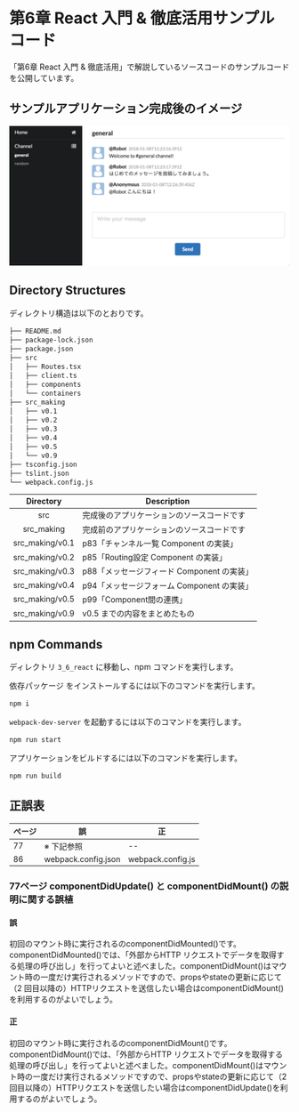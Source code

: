 # 第6章 React 入門 & 徹底活用サンプルコード

「第6章 React 入門 & 徹底活用」で解説しているソースコードのサンプルコードを公開しています。

## サンプルアプリケーション完成後のイメージ

![完成後のイメージ](./app-overview.png)

## Directory Structures

ディレクトリ構造は以下のとおりです。

```
├── README.md
├── package-lock.json
├── package.json
├── src
│   ├── Routes.tsx
│   ├── client.ts
│   ├── components
│   └── containers
├── src_making
│   ├── v0.1
│   ├── v0.2
│   ├── v0.3
│   ├── v0.4
│   ├── v0.5
│   └── v0.9
├── tsconfig.json
├── tslint.json
└── webpack.config.js
```

Directory | Description
:-------: | -----------
src | 完成後のアプリケーションのソースコードです
src_making | 完成前のアプリケーションのソースコードです
src_making/v0.1 | p83「チャンネル一覧 Component の実装」
src_making/v0.2 | p85「Routing設定 Component の実装」
src_making/v0.3 | p88「メッセージフィード Component の実装」
src_making/v0.4 | p94「メッセージフォーム Component の実装」
src_making/v0.5 | p99「Component間の連携」
src_making/v0.9 | v0.5 までの内容をまとめたもの

## npm Commands

ディレクトリ `3_6_react` に移動し、npm コマンドを実行します。

依存パッケージ をインストールするには以下のコマンドを実行します。

```bash
npm i
```

`webpack-dev-server` を起動するには以下のコマンドを実行します。

```bash
npm run start
```

アプリケーションをビルドするには以下のコマンドを実行します。

```bash
npm run build
```

## 正誤表

ページ | 誤 | 正
----- | ---| ---
77 | ※ 下記参照 | --
86 | webpack.config.json | webpack.config.js

### 77ページ componentDidUpdate() と componentDidMount() の説明に関する誤植

#### 誤

初回のマウント時に実行されるのcomponentDidMounted()です。componentDidMounted()では、「外部からHTTP リクエストでデータを取得する処理の呼び出し」を行ってよいと述べました。componentDidMount()はマウント時の一度だけ実行されるメソッドですので、propsやstateの更新に応じて（2 回目以降の）HTTPリクエストを送信したい場合はcomponentDidMount()を利用するのがよいでしょう。

#### 正

初回のマウント時に実行されるのcomponentDidMount()です。componentDidMount()では、「外部からHTTP リクエストでデータを取得する処理の呼び出し」を行ってよいと述べました。componentDidMount()はマウント時の一度だけ実行されるメソッドですので、propsやstateの更新に応じて（2 回目以降の）HTTPリクエストを送信したい場合はcomponentDidUpdate()を利用するのがよいでしょう。
